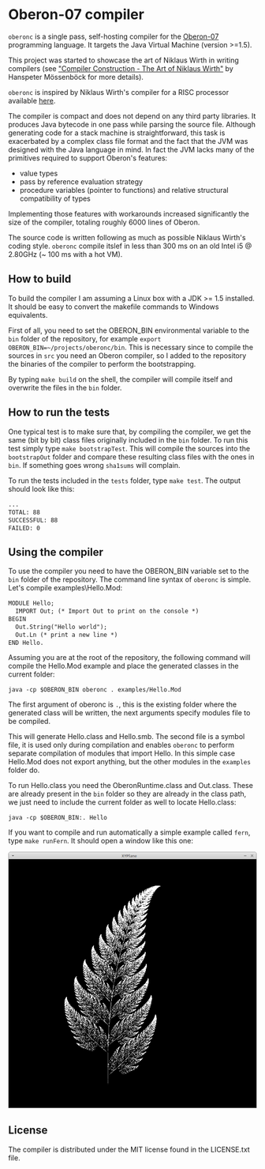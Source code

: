 
# Oberon-07 compiler

`oberonc` is a single pass, self-hosting compiler for the
[Oberon-07](https://en.wikipedia.org/wiki/Oberon_(programming_language))
programming language. It targets the Java Virtual Machine (version >=1.5).

This project was started to showcase the art of Niklaus Wirth in writing
compilers (see ["Compiler Construction - The Art of Niklaus Wirth"](ftp://debian.ssw.uni-linz.ac.at/pub/Papers/Moe00b.pdf)
by Hanspeter Mössenböck for more details).

`oberonc` is inspired by Niklaus Wirth's compiler for a RISC processor available
[here](http://www.inf.ethz.ch/personal/wirth/).

The compiler is compact and does not depend on any third party libraries. It
produces Java bytecode in one pass while parsing the source file. Although
generating code for a stack machine is straightforward, this task is exacerbated
by a complex class file format and the fact that the JVM was designed with the
Java language in mind. In fact the JVM lacks many of the primitives required to
support Oberon's features:

* value types
* pass by reference evaluation strategy
* procedure variables (pointer to functions) and relative structural
  compatibility of types

Implementing those features with workarounds increased significantly the size
of the compiler, totaling roughly 6000 lines of Oberon.

The source code is written following as much as possible Niklaus Wirth's
coding style. `oberonc` compile itslef in less than 300 ms on an old
Intel i5 @ 2.80GHz (~ 100 ms with a hot VM).

## How to build

To build the compiler I am assuming a Linux box with a JDK >= 1.5 installed.
It should be easy to convert the makefile commands to Windows equivalents.

First of all, you need to set the OBERON_BIN environmental variable to the `bin`
folder of the repository, for
example `export OBERON_BIN=~/projects/oberonc/bin`. This is necessary since to
compile the sources in `src` you need an Oberon compiler, so I added to the
repository the binaries of the compiler to perform the bootstrapping.

By typing `make build` on the shell, the compiler will compile itself and
overwrite the files in the `bin` folder.

## How to run the tests

One typical test is to make sure that, by compiling the compiler, we get the
same (bit by bit) class files originally included in the `bin` folder.
To run this test simply type `make bootstrapTest`. This will compile the
sources into the `bootstrapOut` folder and compare these resulting class files
with the ones in `bin`. If something goes wrong `sha1sums` will complain.

To run the tests included in the `tests` folder, type `make test`. The output
should look like this:

    ...
    TOTAL: 88
    SUCCESSFUL: 88
    FAILED: 0

## Using the compiler

To use the compiler you need to have the OBERON_BIN variable set to the `bin`
folder of the repository. The command line syntax of `oberonc` is simple.
Let's compile examples\Hello.Mod:

    MODULE Hello;
      IMPORT Out; (* Import Out to print on the console *)
    BEGIN
      Out.String("Hello world");
      Out.Ln (* print a new line *)
    END Hello.

Assuming you are at the root of the repository, the following command will
compile the Hello.Mod example and place the generated classes in the current
folder:

    java -cp $OBERON_BIN oberonc . examples/Hello.Mod

The first argument of oberonc is `.`, this is the existing folder where the
generated class will be written, the next arguments specify modules file to
be compiled.

This will generate Hello.class and Hello.smb. The second file is a symbol file,
it is used only during compilation and enables `oberonc` to perform separate
compilation of modules that import Hello. In this simple case Hello.Mod
does not export anything, but the other modules in the `examples` folder do.

To run Hello.class you need the OberonRuntime.class and Out.class. These are
already present in the `bin` folder so they are already in the class path, we
just need to include the current folder as well to locate Hello.class:

    java -cp $OBERON_BIN:. Hello

If you want to compile and run automatically a simple example called `fern`,
type `make runFern`. It should open a window like this one:

![Fern](examples/fern/fern.png)

## License

The compiler is distributed under the MIT license found in the LICENSE.txt file.
